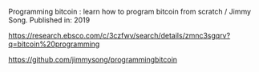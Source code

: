 Programming bitcoin : learn how to program bitcoin from scratch / Jimmy Song.
Published in: 2019

https://research.ebsco.com/c/3czfwv/search/details/zmnc3sgqrv?q=bitcoin%20programming

https://github.com/jimmysong/programmingbitcoin